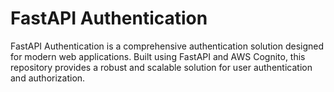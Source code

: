 # FastAPI Authentication
FastAPI Authentication is a comprehensive authentication solution designed for modern web applications. Built using FastAPI and AWS Cognito, this repository provides a robust and scalable solution for user authentication and authorization.
